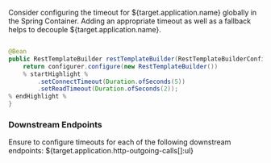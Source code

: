 Consider configuring the timeout for ${target.application.name} globally in the Spring Container. Adding an appropriate timeout as well as a fallback helps to decouple ${target.application.name}.

```java

@Bean
public RestTemplateBuilder restTemplateBuilder(RestTemplateBuilderConfigurer configurer) {
	return configurer.configure(new RestTemplateBuilder())
	% startHighlight %
		.setConnectTimeout(Duration.ofSeconds(5))
		.setReadTimeout(Duration.ofSeconds(2));
% endHighlight %
}
```

### Downstream Endpoints
Ensure to configure timeouts for each of the following downstream endpoints:
${target.application.http-outgoing-calls[]:ul}


